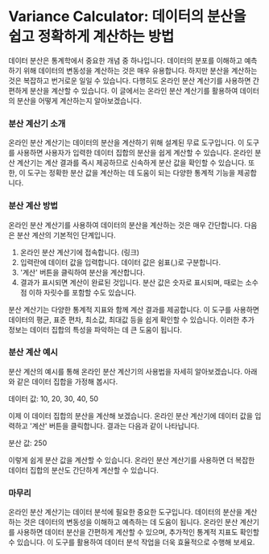 Variance Calculator: 데이터의 분산을 쉽고 정확하게 계산하는 방법
=============================================

데이터 분산은 통계학에서 중요한 개념 중 하나입니다. 데이터의 분포를 이해하고 예측하기 위해 데이터의 변동성을 계산하는 것은 매우 유용합니다. 하지만 분산을 계산하는 것은 복잡하고 번거로운 일일 수 있습니다. 다행히도 온라인 분산 계산기를 사용하면 간편하게 분산을 계산할 수 있습니다. 이 글에서는 온라인 분산 계산기를 활용하여 데이터의 분산을 어떻게 계산하는지 알아보겠습니다.

### 분산 계산기 소개

온라인 분산 계산기는 데이터의 분산을 계산하기 위해 설계된 무료 도구입니다. 이 도구를 사용하면 사용자가 입력한 데이터 집합의 분산을 쉽게 계산할 수 있습니다. 온라인 분산 계산기는 계산 결과를 즉시 제공하므로 신속하게 분산 값을 확인할 수 있습니다. 또한, 이 도구는 정확한 분산 값을 계산하는 데 도움이 되는 다양한 통계적 기능을 제공합니다.

### 분산 계산 방법

온라인 분산 계산기를 사용하여 데이터의 분산을 계산하는 것은 매우 간단합니다. 다음은 분산 계산의 기본적인 단계입니다.

1. 온라인 분산 계산기에 접속합니다. (링크)
2. 입력란에 데이터 값을 입력합니다. 데이터 값은 쉼표(,)로 구분합니다.
3. '계산' 버튼을 클릭하여 분산을 계산합니다.
4. 결과가 표시되면 계산이 완료된 것입니다. 분산 값은 숫자로 표시되며, 때로는 소수점 이하 자릿수를 포함할 수도 있습니다.

분산 계산기는 다양한 통계적 지표와 함께 계산 결과를 제공합니다. 이 도구를 사용하면 데이터의 평균, 표준 편차, 최소값, 최대값 등을 쉽게 확인할 수 있습니다. 이러한 추가 정보는 데이터 집합의 특성을 파악하는 데 큰 도움이 됩니다.

### 분산 계산 예시

분산 계산의 예시를 통해 온라인 분산 계산기의 사용법을 자세히 알아보겠습니다. 아래와 같은 데이터 집합을 가정해 봅시다.

데이터 값: 10, 20, 30, 40, 50

이제 이 데이터 집합의 분산을 계산해 보겠습니다. 온라인 분산 계산기에 데이터 값을 입력하고 '계산' 버튼을 클릭합니다. 결과는 다음과 같이 나타납니다.

분산 값: 250

이렇게 쉽게 분산 값을 계산할 수 있습니다. 온라인 분산 계산기를 사용하면 더 복잡한 데이터 집합의 분산도 간단하게 계산할 수 있습니다.

### 마무리

온라인 분산 계산기는 데이터 분석에 필요한 중요한 도구입니다. 데이터의 분산을 계산하는 것은 데이터의 변동성을 이해하고 예측하는 데 도움이 됩니다. 온라인 분산 계산기를 사용하면 데이터 분산을 간편하게 계산할 수 있으며, 추가적인 통계적 지표도 확인할 수 있습니다. 이 도구를 활용하여 데이터 분석 작업을 더욱 효율적으로 수행해 보세요.